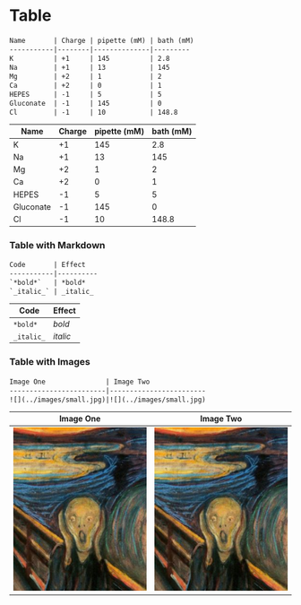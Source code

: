 ---
---

# Table

```
Name       | Charge | pipette (mM) | bath (mM)      
-----------|--------|--------------|---------
K          | +1     | 145          | 2.8
Na         | +1     | 13           | 145
Mg         | +2     | 1            | 2
Ca         | +2     | 0            | 1
HEPES      | -1     | 5            | 5
Gluconate  | -1     | 145          | 0           
Cl         | -1     | 10           | 148.8
```

Name       | Charge | pipette (mM) | bath (mM)      
-----------|--------|--------------|---------
K          | +1     | 145          | 2.8
Na         | +1     | 13           | 145
Mg         | +2     | 1            | 2
Ca         | +2     | 0            | 1
HEPES      | -1     | 5            | 5
Gluconate  | -1     | 145          | 0           
Cl         | -1     | 10           | 148.8

### Table with Markdown

```
Code       | Effect
-----------|----------
`*bold*`   | *bold*
`_italic_` | _italic_
```

Code       | Effect
-----------|----------
`*bold*`   | *bold*
`_italic_` | _italic_

### Table with Images

```
Image One               | Image Two
------------------------|------------------------
![](../images/small.jpg)|![](../images/small.jpg)
```

Image One               | Image Two
------------------------|------------------------
![](../images/small.jpg)|![](../images/small.jpg)